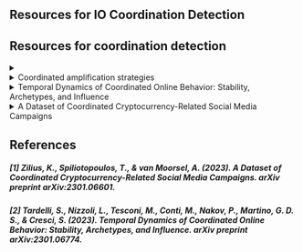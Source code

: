 ## Resources for IO Coordination Detection




## Resources for coordination detection

<details>
  <summary></summary>
  [Link]()
  
  ##### 
  
</details>


<details>
  <summary>Coordinated amplification strategies</summary>
  [Link](https://link.springer.com/article/10.1007/s13278-021-00815-2/tables/2)
  
  ##### 
  
</details>


<details>
  <summary>Temporal Dynamics of Coordinated Online Behavior: Stability, Archetypes, and Influence</summary>
  [Link](https://arxiv.org/abs/2301.06774) <br /><br />
  **Methodologies:** Use of multiplex temporal network and dynamic commmunity detection to identify groups of users that exhibit coordinated behavior in time. <br />
  **Findings** : <br /> (i) Coordinated communities feature variable degrees of temporal instability <br /> (ii) Dynamic analyses are needed to account for such instability and reuslts of static analyses can be unreliable and scarcely representative of unstable communities. <br /> (iii) some users exhibit distinct archetypal behaviors that have important practical implications <br />(iv) content and network characteristics contribute to explaining why users leave and join coordinated communities <br /><br />
  
  Steps: <br />
  1. **Preliminaries** : Co-retweet network, G, with user similarity
  2. **Dynamic network modeling** : temporal network, 
  
  ```math
  G = {G_0,....,G_{N-1}}
  ```
  where each layer $G_i$ models user behavior occured during a given time window $t_i$. Each $G$ is created with data of 7 days and an offset for $\delta = 1$ day from $t_{i-1}$. For each $G_i$, only the statistically significant edges are retained by computing its multiscale backbone **(Serrano, Boguna and Vespignani 2009)**<br />
  3. **Dynamic community detection** : Leiden based community detection method is used. Leiden is a state of the art community detection method for multiplex networks that consider edges in the graph as well as edges between layers.
  
</details>

<details>
    <summary>A Dataset of Coordinated Cryptocurrency-Related Social Media Campaigns </summary> <br />
   <p> [1](#[1])(https://arxiv.org/pdf/2301.06601.pdf)</p>
    Collection period: 13-May-2014 to 31-Dec-2022 <br />
    Source of Data: Scraping the URL Bitcointalk.org <br />
    Sample Dataset URL: https://zenodo.org/record/7539179 <br /> <br />
    Data: 15.8K Cross media bounty events, 185K participants, 10M forum comments, 
    82M social media URLs <br />
    Data files: Subforum pages, comments, user page, thread pages, images and Google spreadsheets, 
    social media handles from Twitter, Telegram (CSV of rewards,
    wallet information) 
</details>


## References
##### [1] Zilius, K., Spiliotopoulos, T., & van Moorsel, A. (2023). A Dataset of Coordinated Cryptocurrency-Related Social Media Campaigns. arXiv preprint arXiv:2301.06601.
##### [2] Tardelli, S., Nizzoli, L., Tesconi, M., Conti, M., Nakov, P., Martino, G. D. S., & Cresci, S. (2023). Temporal Dynamics of Coordinated Online Behavior: Stability, Archetypes, and Influence. arXiv preprint arXiv:2301.06774.

